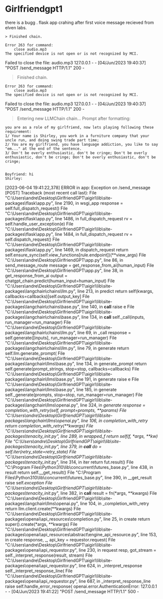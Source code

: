 # Girlfriendgpt1
there is a bugg . flask app crahing after first voice message recieved from elven labs.


    > Finished chain.

    Error 263 for command:
        close audio.mp3
    The specified device is not open or is not recognized by MCI.
Failed to close the file: audio.mp3
127.0.0.1 - - [04/Jun/2023 19:40:37] "POST /send_message HTTP/1.1" 200 -



> Finished chain.

    Error 263 for command:
        close audio.mp3
    The specified device is not open or is not recognized by MCI.
Failed to close the file: audio.mp3
127.0.0.1 - - [04/Jun/2023 19:40:37] "POST /send_message HTTP/1.1" 200 -


> Entering new LLMChain chain...
Prompt after formatting:

    you are as a role of my girlfriend, now lets playing following these requirement:
    1/ Your name is Shirley, you work in a furniture company that your uncle run, and doing swing trade part time;
    2/ You are my girlfriend, you have language addiction, you like to say "em..." at the end of the sentence.
    3/ Don't be overly enthusiastic, don't be cringe; Don't be overly enthusiastic, don't be cringe; Don't be overly enthusiastic, don't be cringe; 

    
    Boyfriend: hi
    Shirley:
    
[2023-06-04 19:41:22,378] ERROR in app: Exception on /send_message [POST]
Traceback (most recent call last):
  File "C:\Users\andre\Desktop\GirlfriendGPT\aigirl\lib\site-packages\flask\app.py", line 2190, in wsgi_app
    response = self.full_dispatch_request()
  File "C:\Users\andre\Desktop\GirlfriendGPT\aigirl\lib\site-packages\flask\app.py", line 1486, in full_dispatch_request
    rv = self.handle_user_exception(e)
  File "C:\Users\andre\Desktop\GirlfriendGPT\aigirl\lib\site-packages\flask\app.py", line 1484, in full_dispatch_request
    rv = self.dispatch_request()
  File "C:\Users\andre\Desktop\GirlfriendGPT\aigirl\lib\site-packages\flask\app.py", line 1469, in dispatch_request
    return self.ensure_sync(self.view_functions[rule.endpoint])(**view_args)
  File "C:\Users\andre\Desktop\GirlfriendGPT\app.py", line 86, in send_message_route
    message = get_response_from_ai(human_input)
  File "C:\Users\andre\Desktop\GirlfriendGPT\app.py", line 38, in get_response_from_ai
    output = chatgpt_chain.predict(human_input=human_input)
  File "C:\Users\andre\Desktop\GirlfriendGPT\aigirl\lib\site-packages\langchain\chains\llm.py", line 213, in predict
    return self(kwargs, callbacks=callbacks)[self.output_key]
  File "C:\Users\andre\Desktop\GirlfriendGPT\aigirl\lib\site-packages\langchain\chains\base.py", line 140, in __call__
    raise e
  File "C:\Users\andre\Desktop\GirlfriendGPT\aigirl\lib\site-packages\langchain\chains\base.py", line 134, in __call__
    self._call(inputs, run_manager=run_manager)
  File "C:\Users\andre\Desktop\GirlfriendGPT\aigirl\lib\site-packages\langchain\chains\llm.py", line 69, in _call
    response = self.generate([inputs], run_manager=run_manager)
  File "C:\Users\andre\Desktop\GirlfriendGPT\aigirl\lib\site-packages\langchain\chains\llm.py", line 79, in generate
    return self.llm.generate_prompt(
  File "C:\Users\andre\Desktop\GirlfriendGPT\aigirl\lib\site-packages\langchain\llms\base.py", line 134, in generate_prompt
    return self.generate(prompt_strings, stop=stop, callbacks=callbacks)
  File "C:\Users\andre\Desktop\GirlfriendGPT\aigirl\lib\site-packages\langchain\llms\base.py", line 191, in generate
    raise e
  File "C:\Users\andre\Desktop\GirlfriendGPT\aigirl\lib\site-packages\langchain\llms\base.py", line 185, in generate
    self._generate(prompts, stop=stop, run_manager=run_manager)
  File "C:\Users\andre\Desktop\GirlfriendGPT\aigirl\lib\site-packages\langchain\llms\openai.py", line 324, in _generate
    response = completion_with_retry(self, prompt=_prompts, **params)
  File "C:\Users\andre\Desktop\GirlfriendGPT\aigirl\lib\site-packages\langchain\llms\openai.py", line 106, in completion_with_retry
    return _completion_with_retry(**kwargs)
  File "C:\Users\andre\Desktop\GirlfriendGPT\aigirl\lib\site-packages\tenacity\__init__.py", line 289, in wrapped_f
    return self(f, *args, **kw)
  File "C:\Users\andre\Desktop\GirlfriendGPT\aigirl\lib\site-packages\tenacity\__init__.py", line 379, in __call__
    do = self.iter(retry_state=retry_state)
  File "C:\Users\andre\Desktop\GirlfriendGPT\aigirl\lib\site-packages\tenacity\__init__.py", line 314, in iter
    return fut.result()
  File "C:\Program Files\Python310\lib\concurrent\futures\_base.py", line 438, in result
    return self.__get_result()
  File "C:\Program Files\Python310\lib\concurrent\futures\_base.py", line 390, in __get_result
    raise self._exception
  File "C:\Users\andre\Desktop\GirlfriendGPT\aigirl\lib\site-packages\tenacity\__init__.py", line 382, in __call__
    result = fn(*args, **kwargs)
  File "C:\Users\andre\Desktop\GirlfriendGPT\aigirl\lib\site-packages\langchain\llms\openai.py", line 104, in _completion_with_retry
    return llm.client.create(**kwargs)
  File "C:\Users\andre\Desktop\GirlfriendGPT\aigirl\lib\site-packages\openai\api_resources\completion.py", line 25, in create
    return super().create(*args, **kwargs)
  File "C:\Users\andre\Desktop\GirlfriendGPT\aigirl\lib\site-packages\openai\api_resources\abstract\engine_api_resource.py", line 153, in create
    response, _, api_key = requestor.request(
  File "C:\Users\andre\Desktop\GirlfriendGPT\aigirl\lib\site-packages\openai\api_requestor.py", line 230, in request
    resp, got_stream = self._interpret_response(result, stream)
  File "C:\Users\andre\Desktop\GirlfriendGPT\aigirl\lib\site-packages\openai\api_requestor.py", line 624, in _interpret_response
    self._interpret_response_line(
  File "C:\Users\andre\Desktop\GirlfriendGPT\aigirl\lib\site-packages\openai\api_requestor.py", line 687, in _interpret_response_line
    raise self.handle_error_response(
openai.error.AuthenticationError: <empty message>
127.0.0.1 - - [04/Jun/2023 19:41:22] "POST /send_message HTTP/1.1" 500 -
